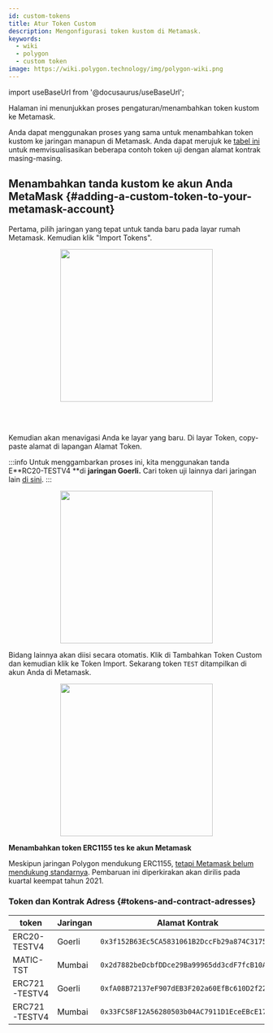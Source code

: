 ```yaml
---
id: custom-tokens
title: Atur Token Custom
description: Mengonfigurasi token kustom di Metamask.
keywords:
  - wiki
  - polygon
  - custom token
image: https://wiki.polygon.technology/img/polygon-wiki.png
---
```


import useBaseUrl from '@docusaurus/useBaseUrl';

Halaman ini menunjukkan proses pengaturan/menambahkan token kustom ke Metamask.

Anda dapat menggunakan proses yang sama untuk menambahkan token kustom ke jaringan manapun di Metamask. Anda dapat merujuk ke [tabel ini](#tokens-and-contract-adresses) untuk memvisualisasikan beberapa contoh token uji dengan alamat kontrak masing-masing.

## Menambahkan tanda kustom ke akun Anda MetaMask {#adding-a-custom-token-to-your-metamask-account}

Pertama, pilih jaringan yang tepat untuk tanda baru pada layar rumah Metamask. Kemudian klik "Import Tokens".

<div align="center">
<img width="300" src={useBaseUrl("img/metamask/develop/add-test-token.png")} />
</div>

<br></br>

Kemudian akan menavigasi Anda ke layar yang baru. Di layar Token, copy-paste alamat di lapangan Alamat Token.

:::info
Untuk menggambarkan proses ini, kita menggunakan tanda E**RC20-TESTV4 **di **jaringan Goerli.** Cari token uji lainnya dari jaringan lain [<ins>di sini</ins>](#tokens-and-contract-adresses).
:::

<div align="center">
<img width="300" src={useBaseUrl("img/metamask/develop/token-contract-address.png")} />
</div>

Bidang lainnya akan diisi secara otomatis. Klik di Tambahkan Token Custom dan kemudian klik ke Token Import. Sekarang token `TEST` ditampilkan di akun Anda di Metamask.

<div align="center">
<img width="300" src={useBaseUrl("img/metamask/develop/added-token.png")} />
</div>

**Menambahkan token ERC1155 tes ke akun Metamask**

Meskipun jaringan Polygon mendukung ERC1155, [tetapi Metamask belum mendukung standarnya](https://metamask.zendesk.com/hc/en-us/articles/360058488651-Does-MetaMask-support-ERC-1155-). Pembaruan ini diperkirakan akan dirilis pada kuartal keempat tahun 2021.

### Token dan Kontrak Adress {#tokens-and-contract-adresses}

| token | Jaringan | Alamat Kontrak |
|---------------|---------|----------------------------------------------|
| ERC20-TESTV4 | Goerli | `0x3f152B63Ec5CA5831061B2DccFb29a874C317502` |
| MATIC-TST | Mumbai | `0x2d7882beDcbfDDce29Ba99965dd3cdF7fcB10A1e` |
| ERC721-TESTV4 | Goerli | `0xfA08B72137eF907dEB3F202a60EfBc610D2f224b` |
| ERC721-TESTV4 | Mumbai | `0x33FC58F12A56280503b04AC7911D1EceEBcE179c` |
